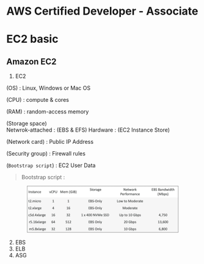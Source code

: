 # AWS Certified Developer - Associate

# EC2 basic

## Amazon EC2
1. EC2

(OS) : Linux, Windows or Mac OS

(CPU) : compute & cores

(RAM) : random-access memory

(Storage space) <br>
Netwrok-attached : (EBS & EFS)
Hardware : (EC2 Instance Store)

(Network card) : Public IP Address

(Security group) : Firewall rules

(`Bootstrap script`) : EC2 User Data

> Bootstrap script : 

<p align="center">
 <img src="../ETC/imgs/aws_certified_developer_associate_02_001.png" width="400" alt="aws_certified_developer_associate_02_001.png"></img>
 </p>

2. EBS
3. ELB
4. ASG

##

